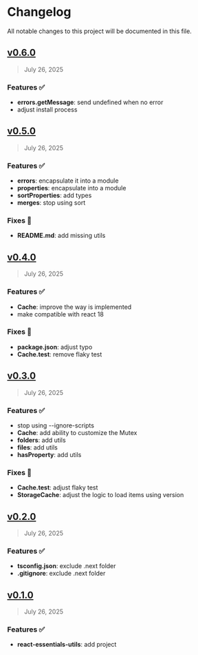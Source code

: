 # Changelog

All notable changes to this project will be documented in this file.

## [v0.6.0](https://github.com/agusmgarcia/react-essentials/tree/@agusmgarcia/react-essentials-utils@v0.6.0)

> July 26, 2025

### Features ✅

- **errors.getMessage**: send undefined when no error
- adjust install process

## [v0.5.0](https://github.com/agusmgarcia/react-essentials/tree/@agusmgarcia/react-essentials-utils@v0.5.0)

> July 26, 2025

### Features ✅

- **errors**: encapsulate it into a module
- **properties**: encapsulate into a module
- **sortProperties**: add types
- **merges**: stop using sort

### Fixes 🎯

- **README.md**: add missing utils

## [v0.4.0](https://github.com/agusmgarcia/react-essentials/tree/@agusmgarcia/react-essentials-utils@v0.4.0)

> July 26, 2025

### Features ✅

- **Cache**: improve the way is implemented
- make compatible with react 18

### Fixes 🎯

- **package.json**: adjust typo
- **Cache.test**: remove flaky test

## [v0.3.0](https://github.com/agusmgarcia/react-essentials/tree/@agusmgarcia/react-essentials-utils@v0.3.0)

> July 26, 2025

### Features ✅

- stop using --ignore-scripts
- **Cache**: add ability to customize the Mutex
- **folders**: add utils
- **files**: add utils
- **hasProperty**: add utils

### Fixes 🎯

- **Cache.test**: adjust flaky test
- **StorageCache**: adjust the logic to load items using version

## [v0.2.0](https://github.com/agusmgarcia/react-essentials/tree/@agusmgarcia/react-essentials-utils@v0.2.0)

> July 26, 2025

### Features ✅

- **tsconfig.json**: exclude .next folder
- **.gitignore**: exclude .next folder

## [v0.1.0](https://github.com/agusmgarcia/react-essentials/tree/@agusmgarcia/react-essentials-utils@v0.1.0)

> July 26, 2025

### Features ✅

- **react-essentials-utils**: add project
